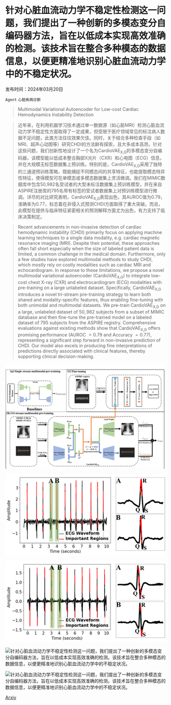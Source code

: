 # 针对心脏血流动力学不稳定性检测这一问题，我们提出了一种创新的多模态变分自编码器方法，旨在以低成本实现高效准确的检测。该技术旨在整合多种模态的数据信息，以便更精准地识别心脏血流动力学中的不稳定状况。

发布时间：2024年03月20日

`Agent` `心脏疾病诊断`

> Multimodal Variational Autoencoder for Low-cost Cardiac Hemodynamics Instability Detection

> 近年来，在利用机器学习技术通过单一数据源（如心脏MRI）检测心脏血流动力学不稳定性方面取得了一定成果，但受限于医疗领域常见的标注病人数据不足问题，此类方法往往效果欠佳。同时，关于结合多种检查手段（如MRI、超声心动图等）研究CHDI的方法鲜有探索，且大多成本高昂。针对这些问题，我们创新性地设计了一个名为$\text{CardioVAE}_\text{X,G}$的多模态变分自编码器，该模型能以低成本整合胸部X光片（CXR）和心电图（ECG）信息，并在大规模无标签数据集上预训练。特别的是，$\text{CardioVAE}_\text{X,G}$采用了独特的三通道预训练策略，既能捕捉不同模态间的共享特征，也能提取模态特异性特征，使得模型可在单模态或多模态数据集上灵活微调。我们在MIMIC数据库中包含50,982名受试者的大型未标注数据集上预训练模型，并在来自ASPIRE注册库的795名带有标签的受试者数据集上对预训练模型进行微调。详尽的对比研究表明，$\text{CardioVAE}_\text{X,G}$表现出色，其AUROC值为0.79，准确率为0.77，标志着在非侵入式预测CHDI方面取得了重大突破。而且，此模型在提供与临床特征紧密相关的预测解释方面尤为出色，有力支持了临床决策制定。

> Recent advancements in non-invasive detection of cardiac hemodynamic instability (CHDI) primarily focus on applying machine learning techniques to a single data modality, e.g. cardiac magnetic resonance imaging (MRI). Despite their potential, these approaches often fall short especially when the size of labeled patient data is limited, a common challenge in the medical domain. Furthermore, only a few studies have explored multimodal methods to study CHDI, which mostly rely on costly modalities such as cardiac MRI and echocardiogram. In response to these limitations, we propose a novel multimodal variational autoencoder ($\text{CardioVAE}_\text{X,G}$) to integrate low-cost chest X-ray (CXR) and electrocardiogram (ECG) modalities with pre-training on a large unlabeled dataset. Specifically, $\text{CardioVAE}_\text{X,G}$ introduces a novel tri-stream pre-training strategy to learn both shared and modality-specific features, thus enabling fine-tuning with both unimodal and multimodal datasets. We pre-train $\text{CardioVAE}_\text{X,G}$ on a large, unlabeled dataset of $50,982$ subjects from a subset of MIMIC database and then fine-tune the pre-trained model on a labeled dataset of $795$ subjects from the ASPIRE registry. Comprehensive evaluations against existing methods show that $\text{CardioVAE}_\text{X,G}$ offers promising performance (AUROC $=0.79$ and Accuracy $=0.77$), representing a significant step forward in non-invasive prediction of CHDI. Our model also excels in producing fine interpretations of predictions directly associated with clinical features, thereby supporting clinical decision-making.

![针对心脏血流动力学不稳定性检测这一问题，我们提出了一种创新的多模态变分自编码器方法，旨在以低成本实现高效准确的检测。该技术旨在整合多种模态的数据信息，以便更精准地识别心脏血流动力学中的不稳定状况。](../../../paper_images/2403.13658/x1.png)

![针对心脏血流动力学不稳定性检测这一问题，我们提出了一种创新的多模态变分自编码器方法，旨在以低成本实现高效准确的检测。该技术旨在整合多种模态的数据信息，以便更精准地识别心脏血流动力学中的不稳定状况。](../../../paper_images/2403.13658/ecg_0.png)

![针对心脏血流动力学不稳定性检测这一问题，我们提出了一种创新的多模态变分自编码器方法，旨在以低成本实现高效准确的检测。该技术旨在整合多种模态的数据信息，以便更精准地识别心脏血流动力学中的不稳定状况。](../../../paper_images/2403.13658/ecg_1.png)

![针对心脏血流动力学不稳定性检测这一问题，我们提出了一种创新的多模态变分自编码器方法，旨在以低成本实现高效准确的检测。该技术旨在整合多种模态的数据信息，以便更精准地识别心脏血流动力学中的不稳定状况。](../../../paper_images/2403.13658/x_0.png)

![针对心脏血流动力学不稳定性检测这一问题，我们提出了一种创新的多模态变分自编码器方法，旨在以低成本实现高效准确的检测。该技术旨在整合多种模态的数据信息，以便更精准地识别心脏血流动力学中的不稳定状况。](../../../paper_images/2403.13658/x_1.png)

[Arxiv](https://arxiv.org/abs/2403.13658)